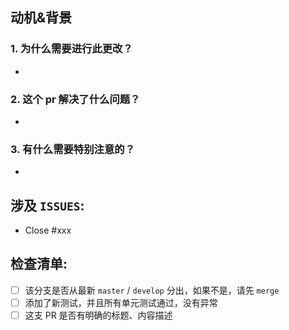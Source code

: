## 动机&背景

<!-- 请提供以下信息，以帮助评审人员和未来的用户 -->

### 1. 为什么需要进行此更改？
- 

### 2. 这个 pr 解决了什么问题？
- 

<!-- 若没有需要注意可删除第三点 -->
### 3. 有什么需要特别注意的？
- 

## 涉及 `ISSUES`:

- Close #xxx

## 检查清单:

<!-- 提交 PR 前，請先檢查以下是否已完成 -->

* [ ] 该分支是否从最新 `master` / `develop` 分出，如果不是，请先 `merge`
* [ ] 添加了新测试，并且所有单元测试通过，没有异常
* [ ] 这支 PR 是否有明确的标题、内容描述
